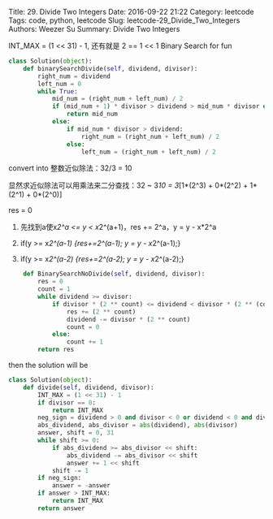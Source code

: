 Title: 29. Divide Two Integers 
Date: 2016-09-22 21:22
Category: leetcode
Tags: code, python, leetcode
Slug: leetcode-29_Divide_Two_Integers 
Authors: Weezer Su
Summary: Divide Two Integers

INT_MAX = (1 << 31) - 1, 还有就是 2 == 1 << 1
Binary Search for fun

```python
class Solution(object):
    def binarySearchDivide(self, dividend, divisor):
        right_num = dividend
        left_num = 0
        while True:
            mid_num = (right_num + left_num) / 2
            if (mid_num + 1) * divisor > dividend > mid_num * divisor or mid_num * divisor == dividend:
                return mid_num
            else:
                if mid_num * divisor > dividend:
                    right_num = (right_num + left_num) / 2
                else:
                    left_num = (right_num + left_num) / 2

```


convert into 
整数近似除法：32/3 = 10

显然求近似除法可以用乘法来二分查找：32 ~ 3*10 = 3*[1*(2^3) + 0*(2^2) + 1*(2^1) + 0*(2^0)]

res = 0

1. 先找到a使x*2^a <= y < x*2^(a+1)，res += 2^a，y = y - x*2^a

2. if(y >= x*2^(a-1) {res+=2^(a-1); y = y - x*2^(a-1);} 

3. if(y >= x*2^(a-2) {res+=2^(a-2); y = y - x*2^(a-2);}
```python
    def BinarySearchNoDivide(self, dividend, divisor):
        res = 0
        count = 1
        while dividend >= divisor:
            if divisor * (2 ** count) <= dividend < divisor * (2 ** (count + 1)):
                res += (2 ** count)
                dividend -= divisor * (2 ** count)
                count = 0
            else:
                count += 1
        return res
```

then the solution will be
```python
class Solution(object):
    def divide(self, dividend, divisor):
        INT_MAX = (1 << 31) - 1
        if divisor == 0:
            return INT_MAX
        neg_sign = dividend > 0 and divisor < 0 or dividend < 0 and divisor > 0
        abs_dividend, abs_divisor = abs(dividend), abs(divisor)
        answer, shift = 0, 31
        while shift >= 0:
            if abs_dividend >= abs_divisor << shift:
                abs_dividend -= abs_divisor << shift
                answer += 1 << shift
            shift -= 1
        if neg_sign:
            answer = -answer
        if answer > INT_MAX:
            return INT_MAX
        return answer
```

